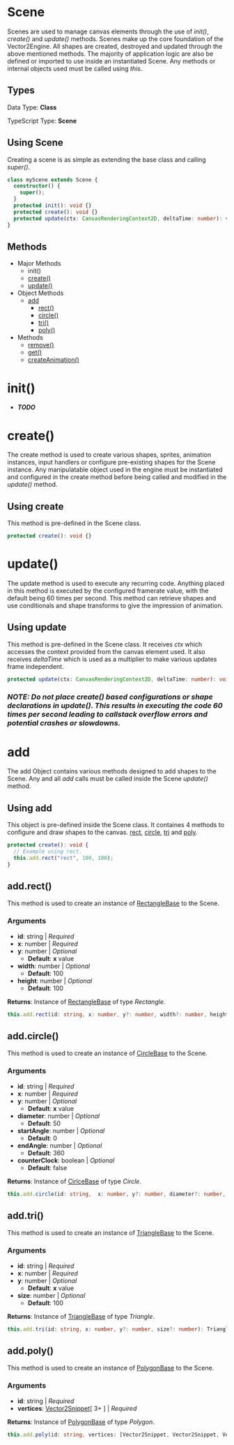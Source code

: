 # Scene

Scenes are used to manage canvas elements through the use of _init()_, _create()_ and _update()_ methods. Scenes make up the core foundation of the Vector2Engine. All shapes are created, destroyed and updated through the above mentioned methods. The majority of application logic are also be defined or imported to use inside an instantiated Scene. Any methods or internal objects used must be called using _this_.

## Types

Data Type: **Class**

TypeScript Type: **Scene**

## Using Scene

Creating a scene is as simple as extending the base class and calling _super()_.

```ts
class myScene extends Scene {
  constructor() {
    super();
  }
  protected init(): void {}
  protected create(): void {}
  protected update(ctx: CanvasRenderingContext2D, deltaTime: number): void {}
}
```

## Methods

- Major Methods
  - init()
  - [create()](#create)
  - [update()](#update)
- Object Methods
  - [add](#add)
    - [rect()](#rect)
    - [circle()](#circle)
    - [tri()](#tri)
    - [poly()](#poly)
- Methods
  - [remove()](#remove)
  - [get()](#get)
  - [createAnimation()](#createAnimation)

# init()

- _**TODO**_

# create()

The create method is used to create various shapes, sprites, animation instances, input handlers or configure pre-existing shapes for the Scene instance. Any manipulatable object used in the engine must be instantiated and configured in the create method before being called and modified in the _update()_ method.

## Using create

This method is pre-defined in the Scene class.

```ts
protected create(): void {}
```

# update()

The update method is used to execute any recurring code. Anything placed in this method is executed by the configured framerate value, with the default being 60 times per second. This method can retrieve shapes and use conditionals and shape transforms to give the impression of animation.

## Using update

This method is pre-defined in the Scene class. It receives _ctx_ which accesses the context provided from the canvas element used. It also receives _deltaTime_ which is used as a multiplier to make various updates frame independent.

```ts
protected update(ctx: CanvasRenderingContext2D, deltaTime: number): void {}
```

### **_NOTE: Do not place create() based configurations or shape declarations in update(). This results in executing the code 60 times per second leading to callstack overflow errors and potential crashes or slowdowns._**

# add

The add Object contains various methods designed to add shapes to the Scene. Any and all _add_ calls must be called inside the Scene _update()_ method.

## Using add

This object is pre-defined inside the Scene class. It containes 4 methods to configure and draw shapes to the canvas. [rect](#addrect), [circle](#addcircle), [tri](#addtri) and [poly](#addpoly).

```ts
protected create(): void {
  // Example using rect.
  this.add.rect("rect", 100, 100);
}
```

## add.rect()

This method is used to create an instance of [RectangleBase]() to the Scene.

### Arguments

- **id**: string | _Required_
- **x**: number | _Required_
- **y**: number | _Optional_
  - **Default**: **x** value
- **width**: number | _Optional_
  - **Default**: 100
- **height**: number | _Optional_
  - **Default**: 100

**Returns**: Instance of [RectangleBase]() of type _Rectangle_.

```ts
this.add.rect(id: string, x: number, y?: number, width?: number, height?: number): Rectangle;
```

## add.circle()

This method is used to create an instance of [CircleBase]() to the Scene.

### Arguments

- **id**: string | _Required_
- **x**: number | _Required_
- **y**: number | _Optional_
  - **Default**: **x** value
- **diameter**: number | _Optional_
  - **Default**: 50
- **startAngle**: number | _Optional_
  - **Default**: 0
- **endAngle**: number | _Optional_
  - **Default**: 360
- **counterClock**: boolean | _Optional_
  - **Default**: false

**Returns**: Instance of [CirlceBase]() of type _Circle_.

```ts
this.add.circle(id: string,  x: number, y?: number, diameter?: number, startAngle?: number, endAngle?: number, counterClock?: boolean): Circle;
```

## add.tri()

This method is used to create an instance of [TriangleBase]() to the Scene.

### Arguments

- **id**: string | _Required_
- **x**: number | _Required_
- **y**: number | _Optional_
  - **Default**: **x** value
- **size**: number | _Optional_
  - **Default**: 100

**Returns**: Instance of [TriangleBase]() of type _Triangle_.

```ts
this.add.tri(id: string, x: number, y?: number, size?: number): Triangle;
```

## add.poly()

This method is used to create an instance of [PolygonBase]() to the Scene.

### Arguments

- **id**: string | _Required_
- **vertices**: [Vector2Snippet]()[ 3+ ] | _Required_

**Returns**: Instance of [PolygonBase]() of type _Polygon_.

```ts
this.add.poly(id: string, vertices: [Vector2Snippet, Vector2Snippet, Vector2Snippet, ...Vector2Snippet[]]): Polygon;
```
